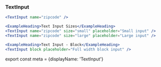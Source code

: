 ### TextInput

```.jsx
<TextInput name="zipcode" />

<ExampleHeading>Text Input Sizes</ExampleHeading>
<TextInput name="zipcode" size="small" placeholder="Small input" />
<TextInput name="zipcode" size="large" placeholder="Large input" />

<ExampleHeading>Text Input - Block</ExampleHeading>
<TextInput block placeholder="Full width block input" />
```

export const meta = {displayName: 'TextInput'}
